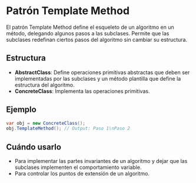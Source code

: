 # Patrón Template Method

El patrón Template Method define el esqueleto de un algoritmo en un método, delegando algunos pasos a las subclases. Permite que las subclases redefinan ciertos pasos del algoritmo sin cambiar su estructura.

## Estructura

- **AbstractClass**: Define operaciones primitivas abstractas que deben ser implementadas por las subclases y un método plantilla que define la estructura del algoritmo.
- **ConcreteClass**: Implementa las operaciones primitivas.

## Ejemplo

```csharp
var obj = new ConcreteClass();
obj.TemplateMethod(); // Output: Paso 1\nPaso 2
```

## Cuándo usarlo

- Para implementar las partes invariantes de un algoritmo y dejar que las subclases implementen el comportamiento variable.
- Para controlar los puntos de extensión de un algoritmo.
